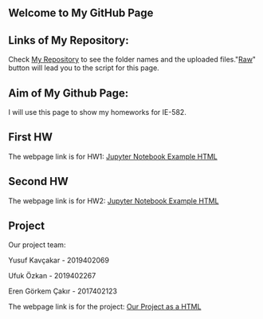 ## Welcome to My GitHub Page 

## Links of My Repository:

Check [My Repository](https://github.com/BU-IE-582/fall-24-YusufKAvcakar) to see the folder names and the uploaded files."[Raw](https://raw.githubusercontent.com/BU-IE-582/fall-24-YusufKAvcakar/main/index.md)" button will lead you to the script for this page. 

## Aim of My Github Page:

I will use this page to show my homeworks for IE-582.

## First HW

The webpage link is for HW1:
[Jupyter Notebook Example HTML](HW1/HW1.html)

## Second HW

The webpage link is for HW2:
[Jupyter Notebook Example HTML](HW2/HW2.html)

## Project

Our project team:

Yusuf Kavçakar - 2019402069

Ufuk Özkan - 2019402267

Eren Görkem Çakır - 2017402123

The webpage link is for the project:
[Our Project as a HTML](Project/IE582_ProjectReport2.html)
